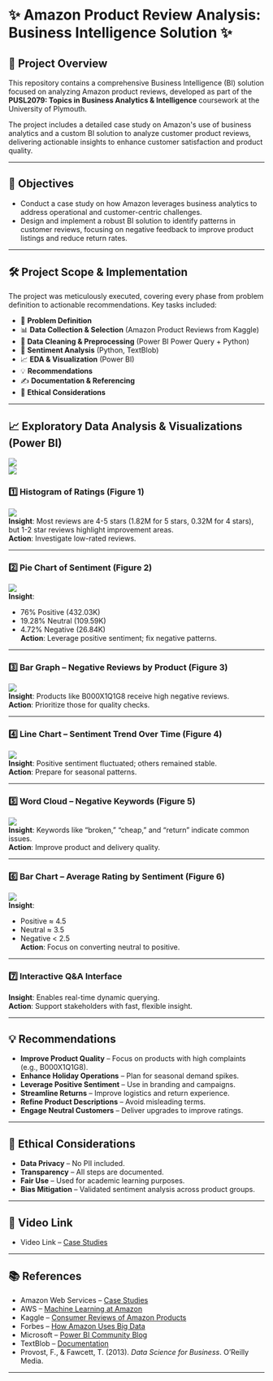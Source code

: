 # ✨ Amazon Product Review Analysis: Business Intelligence Solution ✨

## 🚀 Project Overview

This repository contains a comprehensive Business Intelligence (BI) solution focused on analyzing Amazon product reviews, developed as part of the **PUSL2079: Topics in Business Analytics & Intelligence** coursework at the University of Plymouth.

The project includes a detailed case study on Amazon's use of business analytics and a custom BI solution to analyze customer product reviews, delivering actionable insights to enhance customer satisfaction and product quality.

---

## 🎯 Objectives

- Conduct a case study on how Amazon leverages business analytics to address operational and customer-centric challenges.
- Design and implement a robust BI solution to identify patterns in customer reviews, focusing on negative feedback to improve product listings and reduce return rates.

---

## 🛠️ Project Scope & Implementation

The project was meticulously executed, covering every phase from problem definition to actionable recommendations. Key tasks included:

- 🎯 **Problem Definition**
- 📊 **Data Collection & Selection** (Amazon Product Reviews from Kaggle)
- 🧹 **Data Cleaning & Preprocessing** (Power BI Power Query + Python)
- 🧠 **Sentiment Analysis** (Python, TextBlob)
- 📈 **EDA & Visualization** (Power BI)
- 💡 **Recommendations**
- ✍️ **Documentation & Referencing**
- 🤝 **Ethical Considerations**

---

## 📈 Exploratory Data Analysis & Visualizations (Power BI)

![](media/dashboard.png)  
![](media/dashboard2.png)

### 1️⃣ Histogram of Ratings (Figure 1)

![](media/figure1_histogram.png)  
**Insight**: Most reviews are 4-5 stars (1.82M for 5 stars, 0.32M for 4 stars), but 1-2 star reviews highlight improvement areas.  
**Action**: Investigate low-rated reviews.

---

### 2️⃣ Pie Chart of Sentiment (Figure 2)

![](media/figure2_piechart.png)  
**Insight**:

- 76% Positive (432.03K)
- 19.28% Neutral (109.59K)
- 4.72% Negative (26.84K)  
  **Action**: Leverage positive sentiment; fix negative patterns.

---

### 3️⃣ Bar Graph – Negative Reviews by Product (Figure 3)

![](media/figure3_negative_by_product.png)  
**Insight**: Products like B000X1Q1G8 receive high negative reviews.  
**Action**: Prioritize those for quality checks.

---

### 4️⃣ Line Chart – Sentiment Trend Over Time (Figure 4)

![](media/figure4_sentiment_trend.png)  
**Insight**: Positive sentiment fluctuated; others remained stable.  
**Action**: Prepare for seasonal patterns.

---

### 5️⃣ Word Cloud – Negative Keywords (Figure 5)

![](media/figure5_wordcloud.png)  
**Insight**: Keywords like “broken,” “cheap,” and “return” indicate common issues.  
**Action**: Improve product and delivery quality.

---

### 6️⃣ Bar Chart – Average Rating by Sentiment (Figure 6)

![](media/figure6_rating_by_sentiment.png)  
**Insight**:

- Positive ≈ 4.5
- Neutral ≈ 3.5
- Negative < 2.5  
  **Action**: Focus on converting neutral to positive.

---

### 7️⃣ Interactive Q&A Interface

**Insight**: Enables real-time dynamic querying.  
**Action**: Support stakeholders with fast, flexible insight.

---

## 💡 Recommendations

- **Improve Product Quality** – Focus on products with high complaints (e.g., B000X1Q1G8).
- **Enhance Holiday Operations** – Plan for seasonal demand spikes.
- **Leverage Positive Sentiment** – Use in branding and campaigns.
- **Streamline Returns** – Improve logistics and return experience.
- **Refine Product Descriptions** – Avoid misleading terms.
- **Engage Neutral Customers** – Deliver upgrades to improve ratings.

---

## 🤝 Ethical Considerations

- **Data Privacy** – No PII included.
- **Transparency** – All steps are documented.
- **Fair Use** – Used for academic learning purposes.
- **Bias Mitigation** – Validated sentiment analysis across product groups.

---

## 🤝 Video Link

- Video Link – [Case Studies](https://liveplymouthac-my.sharepoint.com/personal/10952412_students_plymouth_ac_uk/_layouts/15/stream.aspx?id=%2Fpersonal%2F10952412%5Fstudents%5Fplymouth%5Fac%5Fuk%2FDocuments%2F0611%20%285%29%281%29%2Emp4&nav=eyJyZWZlcnJhbEluZm8iOnsicmVmZXJyYWxBcHAiOiJPbmVEcml2ZUZvckJ1c2luZXNzIiwicmVmZXJyYWxBcHBQbGF0Zm9ybSI6IldlYiIsInJlZmVycmFsTW9kZSI6InZpZXciLCJyZWZlcnJhbFZpZXciOiJNeUZpbGVzTGlua0NvcHkifX0&ga=1&referrer=StreamWebApp%2EWeb&referrerScenario=AddressBarCopied%2Eview%2E315d1eaa%2Daab8%2D41f8%2D9323%2D9a1d3f626933)

---

## 📚 References

- Amazon Web Services – [Case Studies](https://aws.amazon.com/solutions/case-studies/amazon/)
- AWS – [Machine Learning at Amazon](https://aws.amazon.com/machine-learning/)
- Kaggle – [Consumer Reviews of Amazon Products](https://www.kaggle.com/datasets/datafiniti/consumer-reviews-of-amazon-products)
- Forbes – [How Amazon Uses Big Data](https://www.forbes.com/sites/bernardmarr/2022/06/01/how-amazon-uses-big-data-and-analytics-to-boost-sales/)
- Microsoft – [Power BI Community Blog](https://community.fabric.microsoft.com)
- TextBlob – [Documentation](https://textblob.readthedocs.io/en/dev/)
- Provost, F., & Fawcett, T. (2013). _Data Science for Business_. O’Reilly Media.

---
